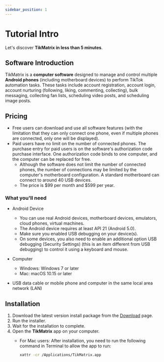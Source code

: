 ```yaml
---
sidebar_position: 1
---
```


# Tutorial Intro

Let's discover **TikMatrix in less than 5 minutes**.

## Software Introduction

TikMatrix is a **computer software** designed to manage and control multiple **Android phones** (including motherboard devices) to perform TikTok automation tasks. These tasks include account registration, account login, account nurturing (following, liking, commenting, collecting), bulk messaging, collecting fan lists, scheduling video posts, and scheduling image posts.

## Pricing

- Free users can download and use all software features (with the limitation that they can only connect one phone, even if multiple phones are connected, only one will be displayed).
- Paid users have no limit on the number of connected phones. The purchase entry for paid users is on the software's authorization code purchase interface. One authorization code binds to one computer, and the computer can be replaced for free.
  - Although the software does not limit the number of connected phones, the number of connections may be limited by the computer's motherboard configuration. A standard motherboard can connect to around 40 USB devices.
  - The price is $99 per month and $599 per year.

### What you'll need

- Android Device
  - You can use real Android devices, motherboard devices, emulators, cloud phones, virtual machines.
  - The Android device requires at least API 21 (Android 5.0).
  - Make sure you enabled USB debugging on your device(s).
  - On some devices, you also need to enable an additional option USB debugging (Security Settings) (this is an item different from USB debugging) to control it using a keyboard and mouse.

- Computer
  - Windows: Windows 7 or later
  - Mac: macOS 10.15 or later
- USB data cable or mobile phone and computer in the same local area network (LAN)

## Installation

1. Download the latest version install package from the [Download](https://tikmatrix.com/Download) page.
2. Run the installer.
3. Wait for the installation to complete.
4. Open the **TikMatrix** app on your computer.
   - For Mac users: After installation, you need to run the following command in Terminal to allow the app to run:

     ```bash
     xattr -cr /Applications/TikMatrix.app
     ```
